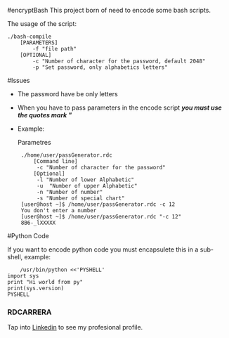 #encryptBash
This project born of need to encode some bash scripts.

The usage of the script: 

    ./bash-compile
        [PARAMETERS]
            -f "file path"
        [OPTIONAL]
            -c "Number of character for the password, default 2048"
            -p "Set password, only alphabetics letters"
#Issues

* The password have be only letters
* When you have to pass parameters in the encode script ***you must use the quotes mark "***
 * Example:
 
    Parametres
    
    
        ./home/user/passGenerator.rdc
	        [Command line]
	         -c "Number of character for the password" 
	        [Optional]
	         -l "Number of lower Alphabetic"
	         -u  "Number of upper Alphabetic"
	         -n "Number of number"
	         -s "Number of special chart"
        [user@host ~]$ /home/user/passGenerator.rdc -c 12
        You don't enter a number
        [user@host ~]$ /home/user/passGenerator.rdc "-c 12"
        8B6-_lXXXXX

#Python Code

If you want to encode python code you must encapsulete this in a sub-shell, example:

        /usr/bin/python <<'PYSHELL'
	import sys
	print "Hi world from py"
	print(sys.version)
	PYSHELL

                                                                                                                                                                                                                  
### RDCARRERA
Tap into [Linkedin](https://es.linkedin.com/in/rdcarrera) to see my profesional profile.
